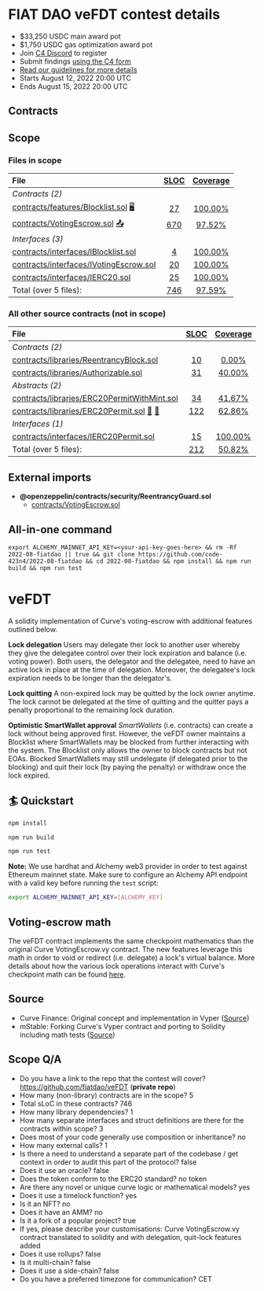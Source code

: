 # FIAT DAO veFDT contest details
- $33,250 USDC main award pot
- $1,750 USDC gas optimization award pot
- Join [C4 Discord](https://discord.gg/code4rena) to register
- Submit findings [using the C4 form](https://code4rena.com/contests/2022-08-fiat-dao-vefdt-contest/submit)
- [Read our guidelines for more details](https://docs.code4rena.com/roles/wardens)
- Starts August 12, 2022 20:00 UTC
- Ends August 15, 2022 20:00 UTC

## Contracts
## Scope
### Files in scope
|File|[SLOC](#nowhere "(nSLOC, SLOC, Lines)")|[Coverage](#nowhere "(Lines hit / Total)")|
|:-|:-:|:-:|
|_Contracts (2)_|
|[contracts/features/Blocklist.sol](https://github.com/code-423n4/2022-08-fiatdao/blob/main/contracts/features/Blocklist.sol) [🖥](#nowhere "Uses Assembly")|[27](#nowhere "(nSLOC:27, SLOC:27, Lines:44)")|[100.00%](#nowhere "(Hit:10 / Total:10)")|
|[contracts/VotingEscrow.sol](https://github.com/code-423n4/2022-08-fiatdao/blob/main/contracts/VotingEscrow.sol) [📤](#nowhere "Initiates ETH Value Transfer")|[670](#nowhere "(nSLOC:603, SLOC:670, Lines:905)")|[97.52%](#nowhere "(Hit:314 / Total:322)")|
|_Interfaces (3)_|
|[contracts/interfaces/IBlocklist.sol](https://github.com/code-423n4/2022-08-fiatdao/blob/main/contracts/interfaces/IBlocklist.sol)|[4](#nowhere "(nSLOC:4, SLOC:4, Lines:8)")|[100.00%](#nowhere "(Hit:0 / Total:0)")|
|[contracts/interfaces/IVotingEscrow.sol](https://github.com/code-423n4/2022-08-fiatdao/blob/main/contracts/interfaces/IVotingEscrow.sol)|[20](#nowhere "(nSLOC:14, SLOC:20, Lines:66)")|[100.00%](#nowhere "(Hit:0 / Total:0)")|
|[contracts/interfaces/IERC20.sol](https://github.com/code-423n4/2022-08-fiatdao/blob/main/contracts/interfaces/IERC20.sol)|[25](#nowhere "(nSLOC:16, SLOC:25, Lines:35)")|[100.00%](#nowhere "(Hit:0 / Total:0)")|
|Total (over 5 files):| [746](#nowhere "(nSLOC:664, SLOC:746, Lines:1058)")| [97.59%](#nowhere "Hit:324 / Total:332")|


### All other source contracts (not in scope)
|File|[SLOC](#nowhere "(nSLOC, SLOC, Lines)")|[Coverage](#nowhere "(Lines hit / Total)")|
|:-|:-:|:-:|
|_Contracts (2)_|
|[contracts/libraries/ReentrancyBlock.sol](https://github.com/code-423n4/2022-08-fiatdao/blob/main/contracts/libraries/ReentrancyBlock.sol)|[10](#nowhere "(nSLOC:10, SLOC:10, Lines:18)")|[0.00%](#nowhere "(Hit:0 / Total:4)")|
|[contracts/libraries/Authorizable.sol](https://github.com/code-423n4/2022-08-fiatdao/blob/main/contracts/libraries/Authorizable.sol)|[31](#nowhere "(nSLOC:31, SLOC:31, Lines:59)")|[40.00%](#nowhere "(Hit:4 / Total:10)")|
|_Abstracts (2)_|
|[contracts/libraries/ERC20PermitWithMint.sol](https://github.com/code-423n4/2022-08-fiatdao/blob/main/contracts/libraries/ERC20PermitWithMint.sol)|[34](#nowhere "(nSLOC:34, SLOC:34, Lines:70)")|[41.67%](#nowhere "(Hit:5 / Total:12)")|
|[contracts/libraries/ERC20Permit.sol](https://github.com/code-423n4/2022-08-fiatdao/blob/main/contracts/libraries/ERC20Permit.sol) [🧮](#nowhere "Uses Hash-Functions") [🔖](#nowhere "Handles Signatures: ecrecover")|[122](#nowhere "(nSLOC:100, SLOC:122, Lines:244)")|[62.86%](#nowhere "(Hit:22 / Total:35)")|
|_Interfaces (1)_|
|[contracts/interfaces/IERC20Permit.sol](https://github.com/code-423n4/2022-08-fiatdao/blob/main/contracts/interfaces/IERC20Permit.sol)|[15](#nowhere "(nSLOC:7, SLOC:15, Lines:62)")|[100.00%](#nowhere "(Hit:0 / Total:0)")|
|Total (over 5 files):| [212](#nowhere "(nSLOC:182, SLOC:212, Lines:453)")| [50.82%](#nowhere "Hit:31 / Total:61")|



## External imports
* **@openzeppelin/contracts/security/ReentrancyGuard.sol**
  * [contracts/VotingEscrow.sol](https://github.com/code-423n4/2022-08-fiatdao/blob/main/contracts/VotingEscrow.sol)

## All-in-one command
```
export ALCHEMY_MAINNET_API_KEY=<your-api-key-goes-here> && rm -Rf 2022-08-fiatdao || true && git clone https://github.com/code-423n4/2022-08-fiatdao && cd 2022-08-fiatdao && npm install && npm run build && npm run test
```

# veFDT
A solidity implementation of Curve's voting-escrow with additional features outlined below.

**Lock delegation**
Users may delegate ther lock to another user whereby they give the delegatee control over their lock expiration and balance (i.e. voting power). Both users, the delegator and the delegatee, need to have an active lock in place at the time of delegation. Moreover, the delegatee's lock expiration needs to be longer than the delegator's.

**Lock quitting**
A non-expired lock may be quitted by the lock owner anytime. The lock cannot be delegated at the time of quitting and the quitter pays a penalty proportional to the remaining lock duration.

**Optimistic SmartWallet approval**
*SmartWallets* (i.e. contracts) can create a lock without being approved first. However, the veFDT owner maintains a Blocklist where SmartWallets may be blocked from further interacting with the system. The Blocklist only allows the owner to block contracts but not EOAs. Blocked SmartWallets may still undelegate (if delegated prior to the blocking) and quit their lock (by paying the penalty) or withdraw once the lock expired.

## 🏄 Quickstart

```bash
npm install
```
```bash
npm run build
```
```bash
npm run test
```

**Note:** We use hardhat and Alchemy web3 provider in order to test against Ethereum mainnet state. Make sure to configure an Alchemy API endpoint with a valid key before running the `test` script:

```bash
export ALCHEMY_MAINNET_API_KEY=[ALCHEMY_KEY]
```

## Voting-escrow math
The veFDT contract implements the same checkpoint mathematics than the original Curve VotingEscrow.vy contract. The new features leverage this math in order to void or redirect (i.e. delegate) a lock's virtual balance. More details about how the various lock operations interact with Curve's checkpoint math can be found [here](https://github.com/code-423n4/2022-08-fiatdao/blob/main/CheckpointMath.md).

## Source
- Curve Finance: Original concept and implementation in Vyper ([Source](https://github.com/curvefi/curve-dao-contracts/blob/master/contracts/VotingEscrow.vy))
- mStable: Forking Curve's Vyper contract and porting to Solidity including math tests ([Source](https://github.com/mstable/mStable-contracts/blob/master/contracts/governance/IncentivisedVotingLockup.sol)) 

## Scope Q/A

- Do you have a link to the repo that the contest will cover?  https://github.com/fiatdao/veFDT (**private repo**)
- How many (non-library) contracts are in the scope?  5
- Total sLoC in these contracts?  746
- How many library dependencies?  1
- How many separate interfaces and struct definitions are there for the contracts within scope?  3
- Does most of your code generally use composition or inheritance?  no
- How many external calls?  1
- Is there a need to understand a separate part of the codebase / get context in order to audit this part of the protocol?  false
- Does it use an oracle?  false
- Does the token conform to the ERC20 standard?  no token
- Are there any novel or unique curve logic or mathematical models?  yes
- Does it use a timelock function?  yes
- Is it an NFT?  no
- Does it have an AMM?  no
- Is it a fork of a popular project?  true
- If yes, please describe your customisations:  Curve VotingEscrow.vy contract translated to solidity and with delegation, quit-lock features added
- Does it use rollups?  false
- Is it multi-chain?  false
- Does it use a side-chain?  false
- Do you have a preferred timezone for communication?  CET 
